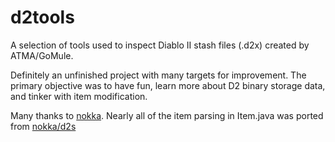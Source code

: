 # d2tools

A selection of tools used to inspect Diablo II stash files (.d2x) created by ATMA/GoMule.

Definitely an unfinished project with many targets for improvement. The primary objective was to have fun,
learn more about D2 binary storage data, and tinker with item modification.

Many thanks to [nokka](https://github.com/nokka). Nearly all of the item parsing in Item.java was ported from [nokka/d2s](https://github.com/nokka/d2s)
